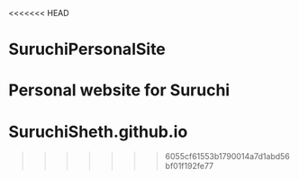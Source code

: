 <<<<<<< HEAD
# SuruchiPersonalSite
Personal website for Suruchi
=======
# SuruchiSheth.github.io
>>>>>>> 6055cf61553b1790014a7d1abd56bf01f192fe77
